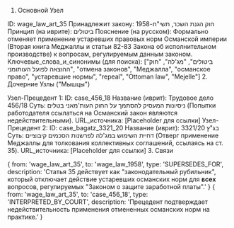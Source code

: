 1. Основной Узел

ID: wage_law_art_35
Принадлежит закону: חוק הגנת השכר, תשי"ח-1958
Принцип (на иврите): ביטולים
Пояснение (на русском): Формально отменяет применение устаревших правовых норм Османской империи (Вторая книга Меджаллы и статьи 82-83 Закона об исполнительном производстве) к вопросам, регулируемым данным законом.
Ключевые_слова_и_синонимы (для поиска): ["ביטולים", "מג'לה", "חוק ההוצאה לפועל העותומני", "отмена законов", "Меджалла", "османское право", "устаревшие нормы", "repeal", "Ottoman law", "Mejelle"]
2. Дочерние Узлы ("Мышцы")

Узел-Прецедент 1:
ID: case_456_18
Название (иврит): Трудовое дело 456/18
Суть: ניסיונות המעסיק להסתמך על החוק העות'מאני בטלים (Попытки работодателя ссылаться на Османский закон являются недействительными).
URL_источника: [Placeholder для ссылки]
Узел-Прецедент 2:
ID: case_bagatz_3321_20
Название (иврит): בג"ץ 3321/20
Суть: דחיית השימוש במג'לה לפרשנות הסכמים קיבוציים (Отверг применение Меджаллы для толкования коллективных соглашений, ссылаясь на ст. 35).
URL_источника: [Placeholder для ссылки]
3. Связи

{ from: 'wage_law_art_35', to: 'wage_law_1958', type: 'SUPERSEDES_FOR', description: 'Статья 35 действует как "законодательный рубильник", который отключает действие устаревших османских норм для **всех** вопросов, регулируемых "Законом о защите заработной платы".' }
{ from: 'wage_law_art_35', to: 'case_456_18', type: 'INTERPRETED_BY_COURT', description: 'Прецедент подтверждает недействительность применения отмененных османских норм на практике.' }